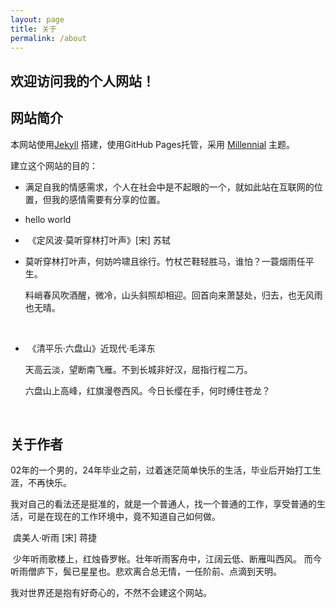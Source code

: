 ```yaml
---
layout: page
title: 关于
permalink: /about
---
```


## 欢迎访问我的个人网站！

## 网站简介

本网站使用[Jekyll](https://jekyllcn.com/docs/home/) 搭建，使用GitHub Pages托管，采用 [Millennial](https://github.com/LeNPaul/Millennial) 主题。

建立这个网站的目的：

- 满足自我的情感需求，个人在社会中是不起眼的一个，就如此站在互联网的位置，但我的感情需要有分享的位置。

- hello world

  

- ​                 《定风波·莫听穿林打叶声》[宋] 苏轼

- 莫听穿林打叶声，何妨吟啸且徐行。竹杖芒鞋轻胜马，谁怕？一蓑烟雨任平生。

  料峭春风吹酒醒，微冷，山头斜照却相迎。回首向来萧瑟处，归去，也无风雨也无晴。

  ​                                                                                 

- ​                  《清平乐·六盘山》近现代·毛泽东

  天高云淡，望断南飞雁。不到长城非好汉，屈指行程二万。

  六盘山上高峰，红旗漫卷西风。今日长缨在手，何时缚住苍龙？

  ​                                           

## 关于作者

02年的一个男的，24年毕业之前，过着迷茫简单快乐的生活，毕业后开始打工生涯，不再快乐。

我对自己的看法还是挺准的，就是一个普通人，找一个普通的工作，享受普通的生活，可是在现在的工作环境中，竟不知道自己如何做。

​										虞美人·听雨 [宋] 蒋捷

​				少年听雨歌楼上，红烛昏罗帐。壮年听雨客舟中，江阔云低、断雁叫西风。
​				而今听雨僧庐下，鬓已星星也。悲欢离合总无情，一任阶前、点滴到天明。

我对世界还是抱有好奇心的，不然不会建这个网站。

